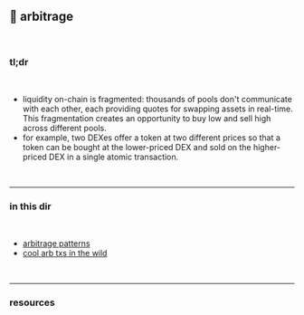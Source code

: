 ## 🥯 arbitrage

<br>

### tl;dr

<br>


* liquidity on-chain is fragmented: thousands of pools don't communicate with each other, each providing quotes for swapping assets in real-time. This fragmentation creates an opportunity to buy low and sell high across different pools.
* for example, two DEXes offer a token at two different prices so that a token can be bought at the lower-priced DEX and sold on the higher-priced DEX in a single atomic transaction.

<br>

----

### in this dir

<br>

* [arbitrage patterns](patterns)
* [cool arb txs in the wild](mev_bots_wild)


<br>

----

### resources



